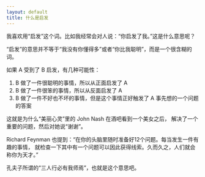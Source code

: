 ```yaml
---
layout: default
title: 什么是启发
---
```


我喜欢用“启发”这个词。比如我经常会对人说：“你启发了我。”这是什么意思呢？

“启发”的意思并不等于“我没有你懂得多”或者“你比我聪明”，而是一个很含糊的词。

如果 A 受到了 B 启发，有几种可能性：

1. B 做了一件很聪明的事情，所以从正面启发了 A
2. B 做了一件很笨的事情，所以从反面启发了 A
3. B 做了一件不好也不坏的事情，但是这个事情正好触发了 A 事先想的一个问题的答案

这就是为什么“美丽心灵”里的 John Nash 在酒吧看到一个美女之后，
解决了一个重要的问题，然后对她说“谢谢”。

Richard Feynman 也提到：“在你的头脑里随时准备好12个问题。每当发生一件有趣的事情，
就检查一下其中有一个问题可以因此获得线索。久而久之，人们就会称你为天才。”

孔夫子所谓的“三人行必有我师焉”，也就是这个意思吧。

